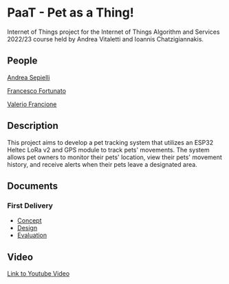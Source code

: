# PaaT - Pet as a Thing!
Internet of Things project for the Internet of Things Algorithm and Services 2022/23 course held by Andrea Vitaletti and Ioannis Chatzigiannakis.

## People

[Andrea Sepielli](https://www.linkedin.com/in/andreasepielli/)

[Francesco Fortunato](https://www.linkedin.com/in/francesco-fortunato-a68094181/) 

[Valerio Francione](https://www.linkedin.com/in/valerio-f-9000a557/)

## Description

This project aims to develop a pet tracking system that utilizes an ESP32 Heltec LoRa v2 and GPS module to track pets' movements. The system allows pet owners to monitor their pets' location, view their pets' movement history, and receive alerts when their pets leave a designated area.

## Documents

### First Delivery

- [Concept](Deliveries/FirstDelivery/Concept.md)
- [Design](Deliveries/FirstDelivery/Design.md)
- [Evaluation](Deliveries/FirstDelivery/Evaluation.md)

## Video

[Link to Youtube Video](https://youtu.be/oAYv7sOTY6s)
